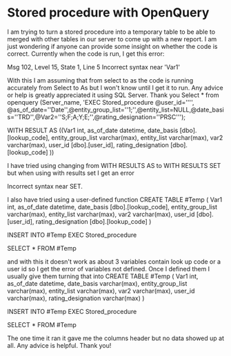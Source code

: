 
# Stored procedure with OpenQuery

I am trying to turn a stored procedure into a temporary table to be able to merged with other tables in our server to come up with a new report. I am just wondering if anyone can provide some insight on whether the code is correct.
Currently when the code is run, I get this error:

Msg 102, Level 15, State 1, Line 5
Incorrect syntax near 'Var1'

With this I am assuming that from select to as the code is running accurately from Select to As but I won't know until I get it to run. Any advice or help is greatly appreciated it using SQL Server. Thank you
Select * 
from openquery (Server_name,
                'EXEC Stored_procedure @user_id='''', @as_of_date=''Date'',@entity_group_list=''1;'',@entity_list=NULL,@date_basis=''TRD'',@Var2=''S;F;A;Y;E;'',@rating_designation=''PRSC''');

WITH RESULT AS
((Var1 int,
  as_of_date datetime,
  date_basis [dbo].[lookup_code],
  entity_group_list varchar(max),
  entity_list varchar(max),
  var2 varchar(max),
  user_id [dbo].[user_id],
  rating_designation [dbo].[lookup_code]
))

I have tried using changing from WITH RESULTS AS to WITH RESULTS SET but when using with results set I get an error

Incorrect syntax near SET.

I also have tried using a user-defined function
CREATE TABLE #Temp
(
    Var1 int,
    as_of_date datetime,
    date_basis [dbo].[lookup_code],
    entity_group_list varchar(max),
    entity_list varchar(max),
    var2 varchar(max),
    user_id [dbo].[user_id],
    rating_designation [dbo].[lookup_code]
)

INSERT INTO #Temp
    EXEC Stored_procedure

SELECT * FROM #Temp

and with this it doesn't work as about 3 variables contain look up code or a user id so I get the error of variables not defined. Once I defined them I usually give them turning that into
CREATE TABLE #Temp
(
    Var1 int,
    as_of_date datetime,
    date_basis varchar(max),
    entity_group_list varchar(max),
    entity_list varchar(max),
    var2 varchar(max),
    user_id varchar(max),
    rating_designation varchar(max)
)

INSERT INTO #Temp
    EXEC Stored_procedure

SELECT * FROM #Temp

The one time it ran it gave me the columns header but no data showed up at all.
Any advice is helpful.
Thank you!

        